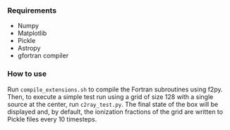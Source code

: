 ### Requirements
- Numpy
- Matplotlib
- Pickle
- Astropy
- gfortran compiler

### How to use
Run `compile_extensions.sh` to compile the Fortran subroutines using f2py. Then, to execute a simple test run using a grid of size 128 with a single source at the center, run `c2ray_test.py`. The final state of the box will be displayed and, by default, the ionization fractions of the grid are written to Pickle files every 10 timesteps. 
